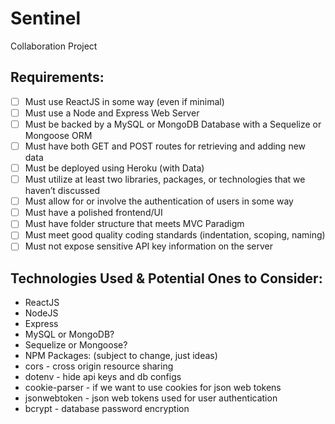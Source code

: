 # Sentinel

Collaboration Project

## Requirements:
- [ ] Must use ReactJS in some way (even if minimal)
- [ ] Must use a Node and Express Web Server
- [ ] Must be backed by a MySQL or MongoDB Database with a Sequelize or Mongoose ORM
- [ ] Must have both GET and POST routes for retrieving and adding new data
- [ ] Must be deployed using Heroku (with Data)
- [ ] Must utilize at least two libraries, packages, or technologies that we haven’t discussed
- [ ] Must allow for or involve the authentication of users in some way
- [ ] Must have a polished frontend/UI
- [ ] Must have folder structure that meets MVC Paradigm
- [ ] Must meet good quality coding standards (indentation, scoping, naming)
- [ ] Must not expose sensitive API key information on the server

## Technologies Used & Potential Ones to Consider:
- ReactJS
- NodeJS
- Express 
- MySQL or MongoDB?
- Sequelize or Mongoose?
- NPM Packages: (subject to change, just ideas)
- cors - cross origin resource sharing
- dotenv - hide api keys and db configs
- cookie-parser - if we want to use cookies for json web tokens
- jsonwebtoken - json web tokens used for user authentication
- bcrypt - database password encryption
